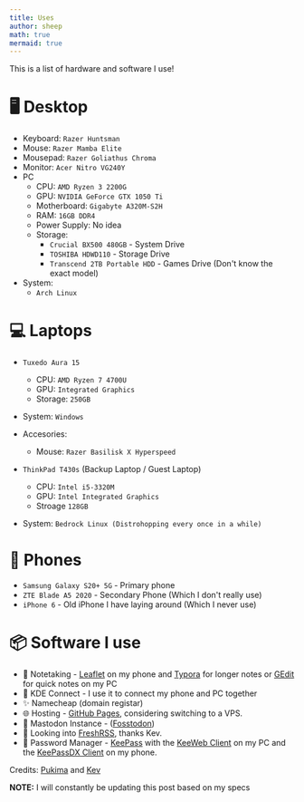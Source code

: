 ```yaml
---
title: Uses
author: sheep
math: true
mermaid: true
---
```


This is a list of hardware and software I use!

# 🖥️ Desktop
* Keyboard: `Razer Huntsman`
* Mouse: `Razer Mamba Elite`
* Mousepad: `Razer Goliathus Chroma`
* Monitor: `Acer Nitro VG240Y`
* PC
  * CPU: `AMD Ryzen 3 2200G`
  * GPU: `NVIDIA GeForce GTX 1050 Ti`
  * Motherboard: `Gigabyte A320M-S2H`
  * RAM: `16GB DDR4`
  * Power Supply: No idea
  * Storage:
    * `Crucial BX500 480GB` - System Drive
    * `TOSHIBA HDWD110` - Storage Drive
    * `Transcend 2TB Portable HDD` - Games Drive (Don't know the exact model)
* System:
  * `Arch Linux`

# 💻 Laptops
* `Tuxedo Aura 15`
  * CPU: `AMD Ryzen 7 4700U`
  * GPU: `Integrated Graphics`
  * Storage: `250GB`
* System: `Windows`

* Accesories: 
  * Mouse: `Razer Basilisk X Hyperspeed` 

* `ThinkPad T430s` (Backup Laptop / Guest Laptop)
  * CPU: `Intel i5-3320M`
  * GPU: `Intel Integrated Graphics`
  * Stroage `128GB`
* System: `Bedrock Linux (Distrohopping every once in a while)`

# 📱 Phones
* `Samsung Galaxy S20+ 5G` - Primary phone
* `ZTE Blade A5 2020` - Secondary Phone (Which I don't really use)
* `iPhone 6` - Old iPhone I have laying around (Which I never use)

# 📦 Software I use
* 📝 Notetaking - [Leaflet](https://play.google.com/store/apps/details?id=com.potatoproject.notes) on my phone and [Typora](https://typora.io/) for longer notes or [GEdit](https://wiki.gnome.org/Apps/Gedit) for quick notes on my PC
* 📡 KDE Connect - I use it to connect my phone and PC together
* ✨ Namecheap (domain registar)
* 🌐 Hosting - [GitHub Pages](https://pages.github.com), considering switching to a VPS.
* 🐘 Mastodon Instance - ([Fosstodon](https://fosstodon.org/))
* 📰 Looking into [FreshRSS](https://www.freshrss.org/), thanks Kev.
* 🔑 Password Manager - [KeePass](https://keepass.info/) with the [KeeWeb Client](https://keeweb.info/) on my PC and the [KeePassDX Client](https://www.keepassdx.com/) on my phone.

Credits:
[Pukima](https://pukima.site/notes/my-tech/) and [Kev](https://kevq.uk/uses/)

**NOTE:** I will constantly be updating this post based on my specs

